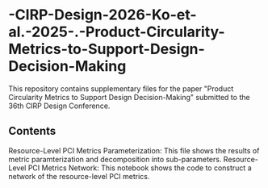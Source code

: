 # -CIRP-Design-2026-Ko-et-al.-2025-.-Product-Circularity-Metrics-to-Support-Design-Decision-Making
This repository contains supplementary files for the paper "Product Circularity Metrics to Support Design Decision-Making" submitted to the 36th CIRP Design Conference.

## Contents
Resource-Level PCI Metrics Parameterization: This file shows the results of metric paramterization and decomposition into sub-parameters.
Resource-Level PCI Metrics Network: This notebook shows the code to construct a network of the resource-level PCI metrics.

